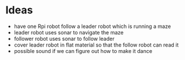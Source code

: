 # Ideas

- have one Rpi robot follow a leader robot which is running a maze
- leader robot uses sonar to navigate the maze
- follower robot uses sonar to follow leader
- cover leader robot in flat material so that the follow robot can read it
- possible sound if we can figure out how to make it dance

